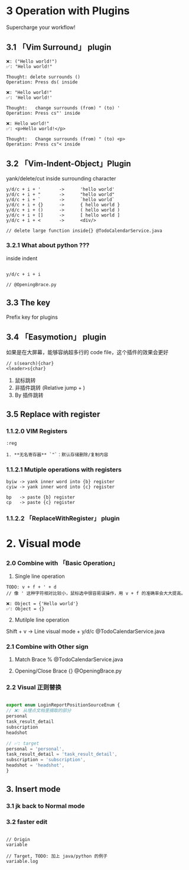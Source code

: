 # 3 Operation with Plugins

Supercharge your workflow!

## 3.1 「Vim Surround」 plugin

```
❌: ("Hello world!")
✅: "Hello world!"

Thought: delete surrounds ()
Operation: Press ds( inside
```

```
❌: "Hello world!"
✅: 'Hello world!'

Thought:   change surrounds (from) " (to) '
Operation: Press cs"' inside
```

```
❌: Hello world!"
✅: <p>Hello world!</p>

Thought:   Change surrounds (from) " (to) <p>
Operation: Press cs"< inside
```

## 3.2 「Vim-Indent-Object」Plugin

yank/delete/cut inside surrounding character

```
y/d/c + i + '       ->      'hello world'
y/d/c + i + "       ->      "hello world"
y/d/c + i + `       ->      `hello world`
y/d/c + i + {}      ->      { hello world }
y/d/c + i + ()      ->      ( hello world )
y/d/c + i + []      ->      [ hello world ]
y/d/c + i + <       ->      <div/>

// delete large function inside{} @TodoCalendarService.java
```

### 3.2.1 What about python ???

<operation> inside indent

```

y/d/c + i + i

// @OpeningBrace.py
```

## 3.3 The <leader> key

Prefix key for plugins

## 3.4 「Easymotion」 plugin

如果是在大屏幕，能够容纳超多行的 code file，这个插件的效果会更好

```
// s(search){char}
<leader>s{char}
```

1. 鼠标跳转
2. 非插件跳转 (Relative jump + )
3. By 插件跳转

## 3.5 Replace with register

### 1.1.2.0 VIM Registers

```
:reg

1. **无名寄存器** `"`：默认存储删除/复制内容
```

### 1.1.2.1 Mutiple operations with registers

```
byiw -> yank inner word into {b} register
cyiw -> yank inner word into {c} register

bp   -> paste {b} register
cp   -> paste {c} register
```

### 1.1.2.2 「ReplaceWithRegister」 plugin

# 2. Visual mode

### 2.0 Combine with 「Basic Operation」

1. Single line operation

```
TODO: v + f + ' + d
// 像 ' 这种字符相对比较小，鼠标选中很容易误操作，用 v + f 的准确率会大大提高。

❌: Object = {'Hello world'}
✅: Object = {}
```

2. Mutilple line operation

Shift + v -> Line visual mode + y/d/c
@TodoCalendarService.java

### 2.1 Combine with Other sign

1. Match Brace %
   @TodoCalendarService.java

2. Opening/Close Brace {}
   @OpeningBrace.py

### 2.2 Visual 正则替换

```ts

export enum LoginReportPositionSourceEnum {
// ❌: 从埋点文档里摘取的部分
personal
task_result_detail
subscription
headshot

// ✅: target
personal = 'personal',
task_result_detail = 'task_result_detail',
subscription = 'subscription',
headshot = 'headshot',
}

```

## 3. Insert mode

### 3.1 jk back to Normal mode

### 3.2 faster edit

```

// Origin
variable

// Target, TODO: 加上 java/python 的例子
variable.log

```
